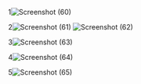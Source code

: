 1![Screenshot (60)](https://user-images.githubusercontent.com/93028879/142208558-bc2ec894-2eaa-4d20-ba2b-1bb2974a5bce.png)

2![Screenshot (61)](https://user-images.githubusercontent.com/93028879/142208677-670bd783-1743-44c3-994e-8cf57a79df8d.png)
![Screenshot (62)](https://user-images.githubusercontent.com/93028879/142208827-07a35d5b-d80c-4066-a2ff-036c8e8c5d8a.png)

3![Screenshot (63)](https://user-images.githubusercontent.com/93028879/142208892-093db139-f5e0-4255-b961-9f03fda02099.png)

4![Screenshot (64)](https://user-images.githubusercontent.com/93028879/142208963-2dd99864-3d9d-4062-b972-0b24c34500e7.png)

5![Screenshot (65)](https://user-images.githubusercontent.com/93028879/142209025-03b1f2e6-fe07-46ab-bc9e-50f9425ba3d8.png)
